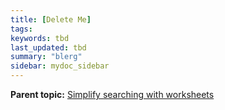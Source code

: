 ```yaml
---
title: [Delete Me]
tags: 
keywords: tbd
last_updated: tbd
summary: "blerg"
sidebar: mydoc_sidebar
---
```



**Parent topic:** [Simplify searching with worksheets](/pages/admin/worksheets/about_worksheets.html)
